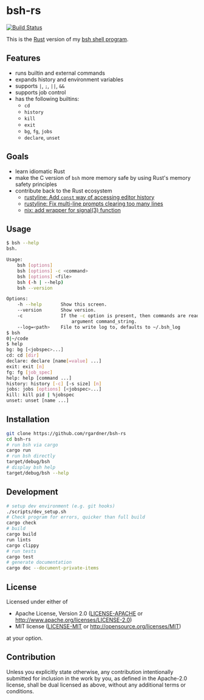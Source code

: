 # bsh-rs

[![Build Status](https://travis-ci.com/rgardner/bsh-rs.svg?branch=master)](https://travis-ci.com/rgardner/bsh-rs)

This is the [Rust](https://www.rust-lang.org/) version of my [bsh
shell program](https://github.com/rgardner/bsh).

## Features

* runs builtin and external commands
* expands history and environment variables
* supports `|`, `;`, `||`, `&&`
* supports job control
* has the following builtins:
  - `cd`
  - `history`
  - `kill`
  - `exit`
  - `bg`, `fg`, `jobs`
  - `declare`, `unset`

## Goals

* learn idiomatic Rust
* make the C version of `bsh` more memory safe by using Rust's memory safety
  principles
* contribute back to the Rust ecosystem
  - [rustyline: Add `const` way of accessing editor history](https://github.com/kkawakam/rustyline/commit/f536c969e73bb121a3968b71342db5dba4e885fa)
  - [rustyline: Fix multi-line prompts clearing too many lines](https://github.com/kkawakam/rustyline/commit/59c4b7b045870127405da4ef8345cd917740166f)
  - [nix: add wrapper for signal(3) function](https://github.com/nix-rust/nix/commit/6bff42166472c929a3871e3f7f2a7bc4d9b77e6a)

## Usage

```sh
$ bsh --help
bsh.

Usage:
    bsh [options]
    bsh [options] -c <command>
    bsh [options] <file>
    bsh (-h | --help)
    bsh --version

Options:
    -h --help       Show this screen.
    --version       Show version.
    -c              If the -c option is present, then commands are read from the first non-option
                        argument command_string.
    --log=<path>    File to write log to, defaults to ~/.bsh_log
$ bsh
0|~/code
$ help
bg: bg [<jobspec>...]
cd: cd [dir]
declare: declare [name[=value] ...]
exit: exit [n]
fg: fg [job_spec]
help: help [command ...]
history: history [-c] [-s size] [n]
jobs: jobs [options] [<jobspec>...]
kill: kill pid | %jobspec
unset: unset [name ...]
```

## Installation

```bash
git clone https://github.com/rgardner/bsh-rs
cd bsh-rs
# run bsh via cargo
cargo run
# run bsh directly
target/debug/bsh
# display bsh help
target/debug/bsh --help
```

## Development

```bash
# setup dev environment (e.g. git hooks)
./scripts/dev_setup.sh
# Check program for errors, quicker than full build
cargo check
# build
cargo build
run lints
cargo clippy
# run tests
cargo test
# generate documentation
cargo doc --document-private-items
```

## License

Licensed under either of

* Apache License, Version 2.0
  ([LICENSE-APACHE](LICENSE-APACHE) or <http://www.apache.org/licenses/LICENSE-2.0>)
* MIT license
  ([LICENSE-MIT](LICENSE-MIT) or <http://opensource.org/licenses/MIT>)

at your option.

## Contribution

Unless you explicitly state otherwise, any contribution intentionally submitted
for inclusion in the work by you, as defined in the Apache-2.0 license, shall be
dual licensed as above, without any additional terms or conditions.
